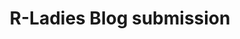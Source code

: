 ---
type: redirect
redirect: https://airtable.com/appUHSzConYaSxLZ5/pagrsyrVwMvTRUaAb/form
title: "R-Ladies Blog submission"
---